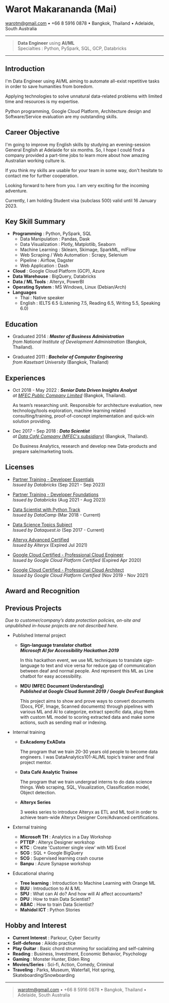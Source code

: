 Warot Makarananda (Mai)
=======================

<warotm@gmail.com> • +66 8 5916 0878 • Bangkok, Thailand • Adelaide, South Australia

----

> **Data Engineer** using **AI/ML**\
> Specialties : Python, PySpark, SQL, GCP, Databricks

----

Introduction
------------

I'm Data Engineer using AI/ML aiming to automate all-exist repetitive tasks in order to save humanities from boredom.

Applying technologies to solve unnatural data-related problems with limited time and resources is my expertise.

Python programming, Google Cloud Platform, Architecture design and Software/Service evaluation are my outstanding skills.

Career Objective
----------------

I'm going to improve my English skills by studying an evening-session General English at Adelaide for six months. So, I hope I could find a company provided a part-time jobs to learn more about how amazing Australian working culture is.

If you think my skills are usable for your team in some way, don't hesitate to contact me for further cooperation.

Looking forward to here from you. I am very exciting for the incoming adventure.

Currently, I am holding Student visa (subclass 500) valid until 16 January 2023.

Key Skill Summary
-----------------

- **Programming** : Python, PySpark, SQL
  - Data Manipulation : Pandas, Dask
  - Data Visualization : Plotly, Matplotlib, Seaborn
  - Machine Learning : Sklearn, Skimage, SparkML, mlFlow
  - Web Scraping / Web Automation : Scrapy, Selenium
  - Pipeline : Airflow, Dagster
  - Web Application : Dash
- **Cloud** : Google Cloud Platform (GCP), Azure
- **Data Warehouse** : BigQuery, Databricks
- **Data / ML Tools** : Alteryx, PowerBI
- **Operating System** : MS Windows, Linux (Debian/Arch)
- **Languages**
  - Thai : Native speaker
  - English : IELTS 6.5 (Listening 7.5, Reading 6.5, Writing 5.5, Speaking 6.0)

Education
---------

- Graduated 2014
:   ***Master of Business Administration**\
from National Institute of Development Administration* (Bangkok, Thailand).

- Graduated 2011
:   ***Bachelor of Computer Engineering**\
from Kasetsart University* (Bangkok, Thailand)

Experiences
-----------

- Oct 2018 - May 2022
:   ***Senior Data Driven Insights Analyst**\
at [MFEC Public Company Limited](https://www.mfec.co.th/)* (Bangkok, Thailand).

    As team’s researching unit. Responsible for architecture evaluation, new technology/tools exploration, machine learning related consulting/training, proof-of-concept implementation and quick-win solution providing.

- Dec 2017 - Sep 2018
:   ***Data Scientist**\
at [Data Café Company (MFEC's subsidiary)](https://datacafethailand.com/)* (Bangkok, Thailand).

    Do Business Analytics, research and develop new Data-products and prepare sale/marketing tools.

Licenses
--------

- [Partner Training - Developer Essentials](https://credentials.databricks.com/155b03e1-08dc-4210-8e83-98f553d75e4d)\
    *Issued by Databricks*
    (Sep 2021 - Sep 2023)

- [Partner Training - Developer Foundations](https://credentials.databricks.com/0701c154-349f-426c-8169-356cbb8bf59c)\
    *Issued by Databricks*
    (Aug 2021 - Aug 2023)

- [Data Scientist with Python Track](https://www.datacamp.com/statement-of-accomplishment/track/3f8a3dcee414a38050ead385dc11a35d02ea2010)\
    *Issued by DataCamp*
    (Mar 2018 - Current)

- [Data Science Topics Subject](https://app.dataquest.io/view_cert/GZCQJP0S6WLYQT99BFHJ/)\
    *Issued by Dataquest.io*
    (Sep 2017 - Current)

- [Alteryx Advanced Certified](https://s3.us-east-2.amazonaws.com/ayx.certificates/20190726_AlterxDesignerAdvanced0TPn5UeR0Tw8GRaxmTFmb1clW5FUtmWlVdOdlWrBHVUhGbt9ENJpnT.pdf)\
    *Issued by Alteryx*
    (Expired Jul 2021)

- [Google Cloud Certified - Professional Cloud Engineer](https://www.credential.net/22ecaff3-6f9a-44c8-a1f6-634d7cfab919)\
    *Issued by Google Cloud Platform Certified*
    (Expired Apr 2020)

- [Google Cloud Certified - Professional Cloud Architect](https://www.credential.net/ad768d5a-4abd-4e87-9afd-69e19c97a652)\
    *Issued by Google Cloud Platform Certified*
    (Nov 2019 - Nov 2021)

Award and Recognition
---------------------

Previous Projects
-----------------

*Due to customer/company’s data protection policies, on-site and unpublished in-house projects are not described here.*

- Published Internal project
  - **Sign-language translator chatbot\
    *Microsoft AI for Accessibility Hackathon 2019***

    In this hackathon event, we use ML techniques to translate sign-language to text and vice versa for reduce gap of communication between deaf and normal people. And represent this ML as Line chatbot for easy accessibility.

  - **MDU (MFEC Document Understanding)\
    *Published at Google Cloud Summit 2019 / Google DevFest Bangkok***

    This project aims to show and prove ways to convert documents (Docs, PDF, Image, Scanned documents) through pipelines with various ML and AI to categorize, extract specific data, plug them with custom ML model to scoring extracted data and make some actions, such as sending mail or indexing.

- Internal training
  - **ExAcademy ExAData**

    The program that we train 20-30 years old people to become data engineers. I was DataAnalytics101-AL/ML topic’s trainer and final project mentor.

  - **Data Café Analytic Trainee**

    The program that we train undergrad interns to do data science things. Web scraping, SQL, Visualization, Classification model, Object detection.

  - **Alteryx Series**

    3 weeks series to introduce Alteryx as ETL and ML tool in order to achieve team-wide Alteryx Designer Core/Advanced certifications.

- External training
  - **Microsoft TH** : Analytics in a Day Workshop
  - **PTTEP** : Alteryx Designer workshop
  - **KTC** : Create 'Customer single view' with MS Excel
  - **SCG** : SQL + Google BigQuery
  - **SCG** : Supervised learning crash course
  - **Banpu** : Azure Synapse workshop

- Educational sharing
  - **Tree learning** : Introduction to Machine Learning with Orange ML
  - **BUU** : Introduction to AI & ML
  - **SPU** : What can AI do? And how will AI affect accountants?
  - **DPU** : How to train Data Scientist?
  - **ABAC** : How to train Data Scientist?
  - **Mahidol ICT** : Python Stories

Hobby and Interest
------------------

- **Current Interest** : Parkour, Cyber Security
- **Self-defense** : Aikido practice
- **Play Guitar** : Basic chord strumming for socializing and self-calming
- **Reading** : Business, Investment, Economic Behavior, Psychology
- **Gaming** : Monster Hunter, Elden Ring
- **Movies/Series** : Sci-fi, Action, Comedy, Criminal
- **Traveling** : Parks, Museum, Waterfall, Hot spring, Skateboarding/Snowboarding

----

> <warotm@gmail.com> • +66 8 5916 0878 • Bangkok, Thailand • Adelaide, South Australia
